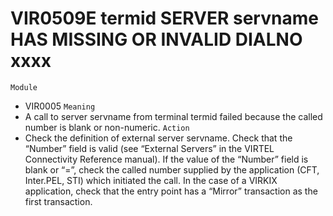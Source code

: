 # VIR0509E termid SERVER servname HAS MISSING OR INVALID DIALNO xxxx
`Module`
- VIR0005
`Meaning`
- A call to server servname from terminal termid failed because the called number is blank or non-numeric.
`Action`
- Check the definition of external server servname. Check that the “Number” field is valid (see “External Servers” in the VIRTEL Connectivity Reference manual). If the value of the “Number” field is blank or “=”, check the called number supplied by the application (CFT, Inter.PEL, STI) which initiated the call. In the case of a VIRKIX application, check that the entry point has a “Mirror” transaction as the first transaction.
